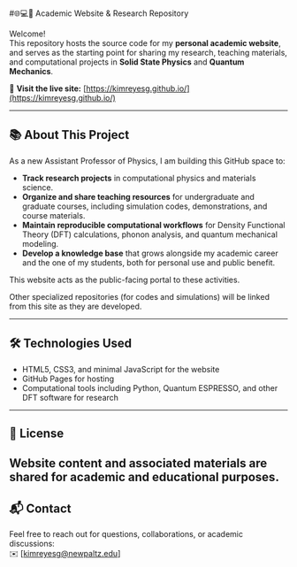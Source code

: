 #🌐💻🧪 Academic Website & Research Repository

Welcome!  
This repository hosts the source code for my **personal academic website**, and serves as the starting point for sharing my research, teaching materials, and computational projects in **Solid State Physics** and **Quantum Mechanics**.

🔗 **Visit the live site:** [https://kimreyesg.github.io/](https://kimreyesg.github.io/)

---

## 📚 About This Project

As a new Assistant Professor of Physics, I am building this GitHub space to:

- **Track research projects** in computational physics and materials science.
- **Organize and share teaching resources** for undergraduate and graduate courses, including simulation codes, demonstrations, and course materials.
- **Maintain reproducible computational workflows** for Density Functional Theory (DFT) calculations, phonon analysis, and quantum mechanical modeling.
- **Develop a knowledge base** that grows alongside my academic career and the one of my students, both for personal use and public benefit.

This website acts as the public-facing portal to these activities.

Other specialized repositories (for codes and simulations) will be linked from this site as they are developed.

---

## 🛠 Technologies Used
- HTML5, CSS3, and minimal JavaScript for the website
- GitHub Pages for hosting
- Computational tools including Python, Quantum ESPRESSO, and other DFT software for research

---

## 📜 License
Website content and associated materials are shared for academic and educational purposes.  
---

## 📬 Contact
Feel free to reach out for questions, collaborations, or academic discussions:  
✉️ [kimreyesg@newpaltz.edu]
